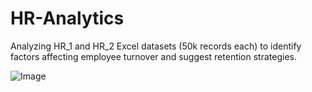 # HR-Analytics
Analyzing HR_1 and HR_2 Excel datasets (50k records each) to identify factors affecting employee turnover and suggest retention strategies.

![Image](https://github.com/user-attachments/assets/78f438a0-3419-4166-b058-b16ec51816a5)
